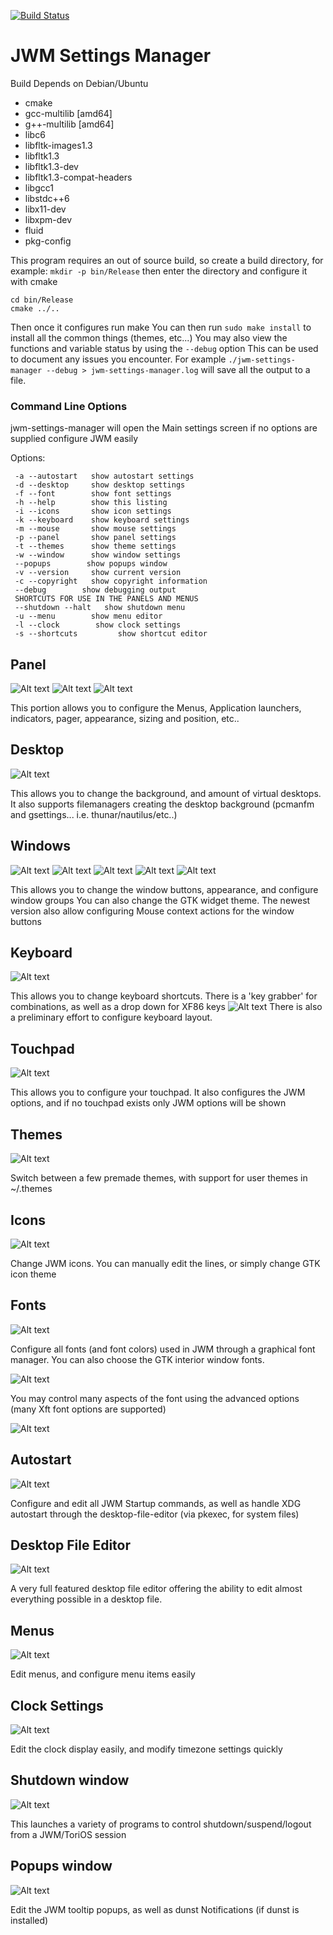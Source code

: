[![Build Status](https://travis-ci.org/Israel-/jwm-settings-manager.svg?branch=master)](https://travis-ci.org/Israel-/jwm-settings-manager)

# JWM Settings Manager
Build Depends on Debian/Ubuntu
- cmake
- gcc-multilib [amd64]
- g++-multilib [amd64]
- libc6
- libfltk-images1.3
- libfltk1.3
- libfltk1.3-dev
- libfltk1.3-compat-headers
- libgcc1
- libstdc++6
- libx11-dev
- libxpm-dev
- fluid
- pkg-config

This program requires an out of source build, so create a build directory, for example:
`mkdir -p bin/Release`
then enter the directory and configure it with cmake
```
cd bin/Release
cmake ../..
```
Then once it configures run make
You can then run
`sudo make install`
to install all the common things (themes, etc...)
You may also view the functions and variable status by using the `--debug` option
This can be used to document any issues you encounter.
For example
`./jwm-settings-manager --debug > jwm-settings-manager.log`
will save all the output to a file.

### Command Line Options
jwm-settings-manager will open the Main settings screen if no options are supplied
configure JWM easily

Options:
```
 -a --autostart   show autostart settings
 -d --desktop     show desktop settings
 -f --font        show font settings
 -h --help        show this listing
 -i --icons       show icon settings
 -k --keyboard    show keyboard settings
 -m --mouse       show mouse settings
 -p --panel       show panel settings
 -t --themes      show theme settings
 -w --window      show window settings
 --popups        show popups window
 -v --version     show current version
 -c --copyright   show copyright information
 --debug        show debugging output
 SHORTCUTS FOR USE IN THE PANELS AND MENUS
 --shutdown --halt   show shutdown menu
 -u --menu        show menu editor
 -l --clock        show clock settings
 -s --shortcuts         show shortcut editor
```
## Panel
![Alt text](/screenshots/panel.png?raw=true "Panel Window") ![Alt text](/screenshots/panel-appearance.png?raw=true "Panel Appearance") ![Alt text](/screenshots/panel-size.png?raw=true "Panel Size")

This portion allows you to configure the Menus, Application launchers, indicators, pager, appearance, sizing and position, etc..

## Desktop
![Alt text](/screenshots/desktop.png?raw=true "Desktop Window")

This allows you to change the background, and amount of virtual desktops.
It also supports filemanagers creating the desktop background (pcmanfm and gsettings... i.e. thunar/nautilus/etc..)

## Windows
![Alt text](/screenshots/windows.png?raw=true "Windows Window") ![Alt text](/screenshots/windows-settings.png?raw=true "Windows Settings") ![Alt text](/screenshots/windows-actions.png?raw=true "Window Actions") ![Alt text](/screenshots/windows-groups.png?raw=true "Windows Groups") ![Alt text](/screenshots/windows-advanced.png?raw=true "Windows Advanced")

This allows you to change the window buttons, appearance, and configure window groups
You can also change the GTK widget theme.  The newest version also allow configuring Mouse context actions for the window buttons

## Keyboard
![Alt text](/screenshots/keyboard.png?raw=true "Keyboard Window")

This allows you to change keyboard shortcuts.
There is a 'key grabber' for combinations, as well as a drop down for XF86 keys
![Alt text](/screenshots/keyboard-grabber.png?raw=true "Keyboard Grabber")
There is also a preliminary effort to configure keyboard layout.

## Touchpad
![Alt text](/screenshots/touchpad.png?raw=true "Touchpad Window")

This allows you to configure your touchpad.
It also configures the JWM options, and if no touchpad exists only JWM options will be shown

## Themes
![Alt text](/screenshots/themes.png?raw=true "Themes Window")

Switch between a few premade themes, with support for user themes in
~/.themes

## Icons
![Alt text](/screenshots/icons.png?raw=true "Icons Window")

Change JWM icons.  You can manually edit the lines, or simply change GTK icon theme

## Fonts
![Alt text](/screenshots/fonts.png?raw=true "Fonts Window")

Configure all fonts (and font colors) used in JWM through a graphical font manager.  You can also choose the GTK interior window fonts.

![Alt text](/screenshots/fonts-subwin.png?raw=true "Fonts Chooser Window")

You may control many aspects of the font using the advanced options (many Xft font options are supported)

![Alt text](/screenshots/fonts-subwin-advanced.png?raw=true "Fonts Chooser Window - Advanced")

## Autostart
![Alt text](/screenshots/autostart.png?raw=true "Autostart Window")

Configure and edit all JWM Startup commands, as well as handle XDG autostart through the desktop-file-editor (via pkexec, for system files)

## Desktop File Editor
![Alt text](/screenshots/desktop-file-editor.png?raw=true "Desktop File Editor Window")

A very full featured desktop file editor offering the ability to edit almost everything possible in a desktop file.

## Menus
![Alt text](/screenshots/menus.png?raw=true "Menus Window")

Edit menus, and configure menu items easily

## Clock Settings
![Alt text](/screenshots/clock.png?raw=true "Clock Settings Window")

Edit the clock display easily, and modify timezone settings quickly

## Shutdown window
![Alt text](/screenshots/shutdown.png?raw=true "Shutdown Window")

This launches a variety of programs to control shutdown/suspend/logout from a JWM/ToriOS session

## Popups window
![Alt text](/screenshots/popups.png?raw=true "Popups Window")

Edit the JWM tooltip popups, as well as dunst Notifications (if dunst is installed)
